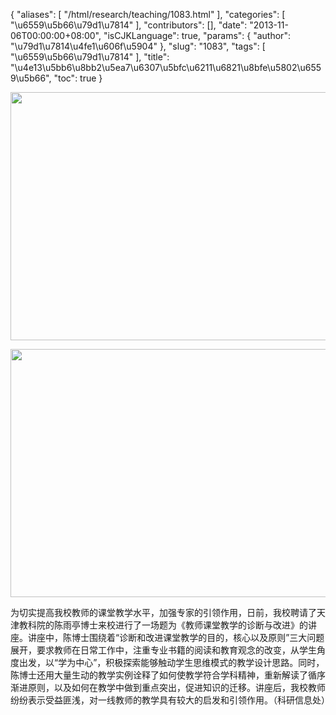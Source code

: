{
    "aliases": [
        "/html/research/teaching/1083.html"
    ],
    "categories": [
        "\u6559\u5b66\u79d1\u7814"
    ],
    "contributors": [],
    "date": "2013-11-06T00:00:00+08:00",
    "isCJKLanguage": true,
    "params": {
        "author": "\u79d1\u7814\u4fe1\u606f\u5904"
    },
    "slug": "1083",
    "tags": [
        "\u6559\u5b66\u79d1\u7814"
    ],
    "title": "\u4e13\u5bb6\u8bb2\u5ea7\u6307\u5bfc\u6211\u6821\u8bfe\u5802\u6559\u5b66",
    "toc": true
}


<img
    src="https://cdn.tfls.online/mirror/full/78d1b37846c7fc0a8235734fed948b688da3847f.jpg"
    style="display:block;margin-left:auto;margin-right:auto;"
    decoding="async"
    fetchpriority="auto"
    loading="lazy"
    height="397"
    width="600"
/>





<img
    src="https://cdn.tfls.online/mirror/full/6ddaee4aceea0a3bf057d25167d6fe7ac51ede8f.jpg"
    style="display:block;margin-left:auto;margin-right:auto;"
    decoding="async"
    fetchpriority="auto"
    loading="lazy"
    height="397"
    width="600"
/>




  





为切实提高我校教师的课堂教学水平，加强专家的引领作用，日前，我校聘请了天津教科院的陈雨亭博士来校进行了一场题为《教师课堂教学的诊断与改进》的讲座。讲座中，陈博士围绕着“诊断和改进课堂教学的目的，核心以及原则”三大问题展开，要求教师在日常工作中，注重专业书籍的阅读和教育观念的改变，从学生角度出发，以“学为中心”，积极探索能够触动学生思维模式的教学设计思路。同时，陈博士还用大量生动的教学实例诠释了如何使教学符合学科精神，重新解读了循序渐进原则，以及如何在教学中做到重点突出，促进知识的迁移。讲座后，我校教师纷纷表示受益匪浅，对一线教师的教学具有较大的启发和引领作用。（科研信息处）




  



